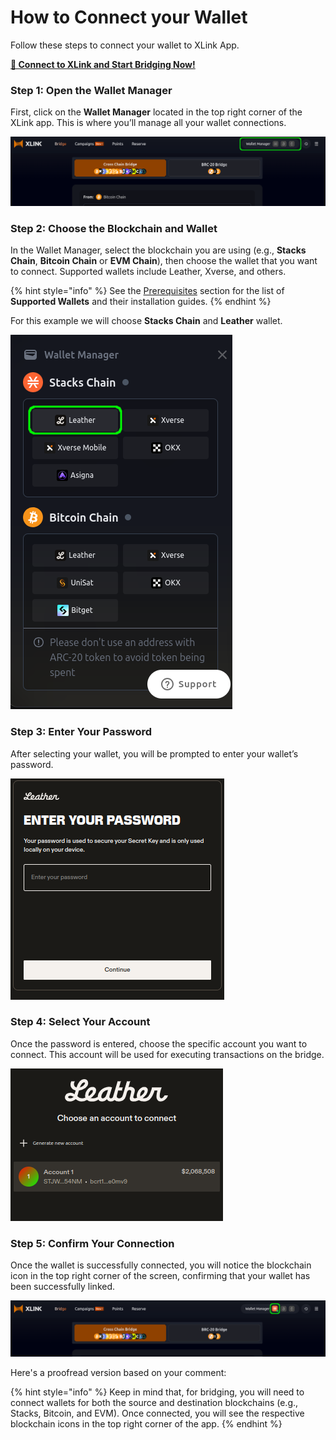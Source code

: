 # How to Connect your Wallet

Follow these steps to connect your wallet to XLink App.

[**🌁 Connect to XLink and Start Bridging Now!**](https://app.xlink.network)

### Step 1: Open the Wallet Manager

First, click on the **Wallet Manager** located in the top right corner of the XLink app. This is where you’ll manage all your wallet connections.

![Select Wallet Manager](../../.gitbook/assets/connecting-your-wallet/0-select-wallet-manager.png)

### Step 2: Choose the Blockchain and Wallet

In the Wallet Manager, select the blockchain you are using (e.g., **Stacks Chain**, **Bitcoin Chain** or **EVM Chain**), then choose the wallet that you want to connect. Supported wallets include Leather, Xverse, and others. 

{% hint style="info" %}
See the [Prerequisites](../prerequisites) section for the list of **Supported Wallets** and their installation guides.
{% endhint %}

For this example we will choose **Stacks Chain** and **Leather** wallet.

![Select Wallet](../../.gitbook/assets/connecting-your-wallet/1-select-wallet.png)

### Step 3: Enter Your Password

After selecting your wallet, you will be prompted to enter your wallet’s password.

![Enter Password](../../.gitbook/assets/connecting-your-wallet/2-introduce-password.png)

### Step 4: Select Your Account

Once the password is entered, choose the specific account you want to connect. This account will be used for executing transactions on the bridge.

![Select Account](../../.gitbook/assets/connecting-your-wallet/3-select-your-account.png)

### Step 5: Confirm Your Connection

Once the wallet is successfully connected, you will notice the blockchain icon in the top right corner of the screen, confirming that your wallet has been successfully linked.

![Check Wallet Connection](../../.gitbook/assets/connecting-your-wallet/4-check-connected-wallet.png)

Here's a proofread version based on your comment:

{% hint style="info" %} Keep in mind that, for bridging, you will need to connect wallets for both the source and destination blockchains (e.g., Stacks, Bitcoin, and EVM). Once connected, you will see the respective blockchain icons in the top right corner of the app. {% endhint %}
